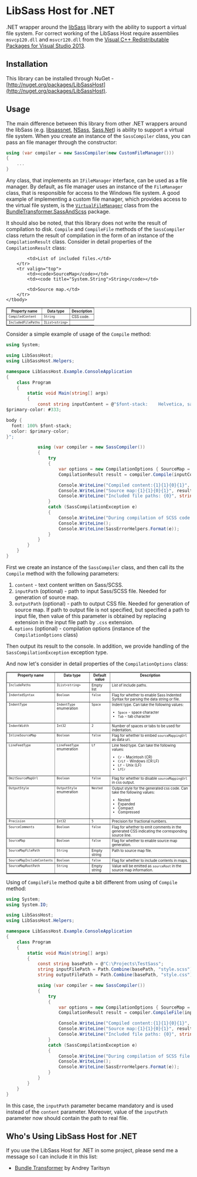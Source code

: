 # LibSass Host for .NET

.NET wrapper around the [libSass](http://sass-lang.com/libsass) library with the ability to support a virtual file system. For correct working of the LibSass Host require assemblies `msvcp120.dll` and `msvcr120.dll` from the [Visual C++ Redistributable Packages for Visual Studio 2013](http://www.microsoft.com/en-us/download/details.aspx?id=40784).

## Installation
This library can be installed through NuGet - [http://nuget.org/packages/LibSassHost](http://nuget.org/packages/LibSassHost).

## Usage
The main difference between this library from other .NET wrappers around the libSass (e.g. [libsassnet](https://github.com/darrenkopp/libsass-net/), [NSass](https://github.com/TBAPI-0KA/NSass), [Sass.Net](http://libsassnet.codeplex.com/)) is ability to support a virtual file system. When you create an instance of the <code title="LibSassHost.SassCompiler">SassCompiler</code> class, you can pass an file manager through the constructor:

```csharp
using (var compiler = new SassCompiler(new CustomFileManager()))
{
	...
}
```

Any class, that implements an <code title="LibSassHost.IFileManager">IFileManager</code> interface, can be used as a file manager. By default, as file manager uses an instance of the <code title="LibSassHost.FileManager">FileManager</code> class, that is responsible for access to the Windows file system. A good example of implementing a custom file manager, which provides access to the virtual file system, is the <a href="https://bundletransformer.codeplex.com/SourceControl/latest#BundleTransformer.SassAndScss/Internal/VirtualFileManager.cs" target="_blank"><code title="BundleTransformer.SassAndScss.Internal.VirtualFileManager">VirtualFileManager</code></a> class from the <a href="http://nuget.org/packages/BundleTransformer.SassAndScss" target="_blank">BundleTransformer.SassAndScss</a> package.

It should also be noted, that this library does not write the result of compilation to disk. `Compile` and `CompileFile` methods of the <code title="LibSassHost.SassCompiler">SassCompiler</code> class return the result of compilation in the form of an instance of the <code title="LibSassHost.CompilationResult">CompilationResult</code> class. Consider in detail properties of the <code title="LibSassHost.CompilationResult">CompilationResult</code> class:

<table border="1" style="font-size: 0.7em">
	<thead>
		<tr valign="top">
			<th>Property name</th>
			<th>Data&nbsp;type</th>
			<th>Description</th>
		</tr>
	</thead>
	<tbody>
		<tr valign="top">
			<td><code>CompiledContent</code></td>
			<td><code title="System.String">String</code></td>
			<td>CSS code.</td>
		</tr>
		<tr valign="top">
			<td><code>IncludedFilePaths</code></td>
			<td><code title="System.Collections.Generic.IList&lt;string&gt;">IList&lt;string&gt;</code></td>

			<td>List of included files.</td>
		</tr>
		<tr valign="top">
			<td><code>SourceMap</code></td>
			<td><code title="System.String">String</code></td>

			<td>Source map.</td>
		</tr>
	</tbody>
</table>

Consider a simple example of usage of the `Compile` method:

```csharp
using System;

using LibSassHost;
using LibSassHost.Helpers;

namespace LibSassHost.Example.ConsoleApplication
{
	class Program
	{
		static void Main(string[] args)
		{
			const string inputContent = @"$font-stack:    Helvetica, sans-serif;
$primary-color: #333;

body {
  font: 100% $font-stack;
  color: $primary-color;
}";

			using (var compiler = new SassCompiler())
			{
				try
				{
					var options = new CompilationOptions { SourceMap = true };
					CompilationResult result = compiler.Compile(inputContent, "input.scss", "output.css", options);

					Console.WriteLine("Compiled content:{1}{1}{0}{1}", result.CompiledContent, Environment.NewLine);
					Console.WriteLine("Source map:{1}{1}{0}{1}", result.SourceMap, Environment.NewLine);
					Console.WriteLine("Included file paths: {0}", string.Join(", ", result.IncludedFilePaths));
				}
				catch (SassСompilationException e)
				{
					Console.WriteLine("During compilation of SCSS code an error occurred. See details:");
					Console.WriteLine();
					Console.WriteLine(SassErrorHelpers.Format(e));
				}
			}
		}
	}
}
```

First we create an instance of the <code title="LibSassHost.SassCompiler">SassCompiler</code> class, and then call its the `Compile` method with the following parameters:

 1. `content` - text content written on Sass/SCSS.
 2. `inputPath` (optional) - path to input Sass/SCSS file. Needed for generation of source map.
 3. `outputPath` (optional) - path to output CSS file. Needed for generation of source map. If path to output file is not specified, but specified a path to input file, then value of this parameter is obtained by replacing extension in the input file path by `.css` extension.
 4. `options` (optional) - compilation options (instance of the <code title="LibSassHost.CompilationOptions">CompilationOptions</code> class)

Then output its result to the console. In addition, we provide handling of the <code title="LibSassHost.SassСompilationException">SassСompilationException</code> exception type.

And now let's consider in detail properties of the <code title="LibSassHost.CompilationOptions">CompilationOptions</code> class:

<table border="1" style="font-size: 0.7em">
	<thead>
		<tr valign="top">
			<th>Property name</th>
			<th>Data&nbsp;type</th>
			<th>Default value</th>
			<th>Description</th>
		</tr>
	</thead>
	<tbody>
		<tr valign="top">
			<td><code>IncludePaths</code></td>
			<td><code title="System.Collections.Generic.IList&lt;string&gt;">IList&lt;string&gt;</code></td>
			<td>Empty list</td>
			<td>List of include paths.</td>
		</tr>
		<tr valign="top">
			<td><code>IndentedSyntax</code></td>
			<td><code title="System.Boolean">Boolean</code></td>
			<td><code>false</code></td>
			<td>Flag for whether to enable Sass Indented Syntax for parsing the data string or file.</td>
		</tr>
		<tr valign="top">
			<td><code>IndentType</code></td>
			<td><code title="LibSassHost.IndentType">IndentType</code> enumeration</td>
			<td><code>Space</code></td>
			<td>Indent type. Can take the following values:
				<ul>
					<li><code>Space</code> - space character</li>
					<li><code>Tab</code> - tab character</li>
				</ul>
			</td>
		</tr>
		<tr valign="top">
			<td><code>IndentWidth</code></td>
			<td><code title="System.Int32">Int32</code></td>
			<td><code>2</code></td>
			<td>Number of spaces or tabs to be used for indentation.</td>
		</tr>
		<tr valign="top">
			<td><code>InlineSourceMap</code></td>
			<td><code title="System.Boolean">Boolean</code></td>
			<td><code>false</code></td>
			<td>Flag for whether to embed <code>sourceMappingUrl</code> as data uri.</td>
		</tr>
		<tr valign="top">
			<td><code>LineFeedType</code></td>
			<td><code title="LibSassHost.LineFeedType">LineFeedType</code> enumeration</td>
			<td><code>Lf</code></td>
			<td>Line feed type. Can take the following values:
				<ul>
					<li><code>Cr</code> - Macintosh (CR)</li>
					<li><code>CrLf</code> - Windows (CR LF)</li>
					<li><code>Lf</code> - Unix (LF)</li>
					<li><code>LfCr</code></li>
				</ul>
			</td>
		</tr>
		<tr valign="top">
			<td><code>OmitSourceMapUrl</code></td>
			<td><code title="System.Boolean">Boolean</code></td>
			<td><code>false</code></td>
			<td>Flag for whether to disable <code>sourceMappingUrl</code> in css output.</td>
		</tr>
		<tr valign="top">
			<td><code>OutputStyle</code></td>
			<td><code title="LibSassHost.OutputStyle">OutputStyle</code> enumeration</td>
			<td><code>Nested</code></td>
			<td>Output style for the generated css code. Can take the following values:
				<ul>
					<li>Nested</li>
					<li>Expanded</li>
					<li>Compact</li>
					<li>Compressed</li>
				</ul>
			</td>
		</tr>
		<tr valign="top">
			<td><code>Precision</code></td>
			<td><code title="System.Int32">Int32</code></td>
			<td><code>5</code></td>
			<td>Precision for fractional numbers.</td>
		</tr>
		<tr valign="top">
			<td><code>SourceComments</code></td>
			<td><code title="System.Boolean">Boolean</code></td>
			<td><code>false</code></td>
			<td>Flag for whether to emit comments in the generated CSS indicating the corresponding source line.</td>
		</tr>
		<tr valign="top">
			<td><code>SourceMap</code></td>
			<td><code title="System.Boolean">Boolean</code></td>
			<td><code>false</code></td>
			<td>Flag for whether to enable source map generation.</td>
		</tr>
		<tr valign="top">
			<td><code>SourceMapFilePath</code></td>
			<td><code title="System.String">String</code></td>
			<td>Empty string</td>
			<td>Path to source map file.</td>
		</tr>
		<tr valign="top">
			<td><code>SourceMapIncludeContents</code></td>
			<td><code title="System.Boolean">Boolean</code></td>
			<td><code>false</code></td>
			<td>Flag for whether to include contents in maps.</td>
		</tr>
		<tr valign="top">
			<td><code>SourceMapRootPath</code></td>
			<td><code title="System.String">String</code></td>
			<td>Empty string</td>
			<td>Value will be emitted as <code>sourceRoot</code> in the source map information.</td>
		</tr>
	</tbody>
</table>

Using of `CompileFile` method quite a bit different from using of `Compile` method:

```csharp
using System;
using System.IO;

using LibSassHost;
using LibSassHost.Helpers;

namespace LibSassHost.Example.ConsoleApplication
{
	class Program
	{
		static void Main(string[] args)
		{
			const string basePath = @"C:\Projects\TestSass";
			string inputFilePath = Path.Combine(basePath, "style.scss");
			string outputFilePath = Path.Combine(basePath, "style.css");

			using (var compiler = new SassCompiler())
			{
				try
				{
					var options = new CompilationOptions { SourceMap = true };
					CompilationResult result = compiler.CompileFile(inputFilePath, outputFilePath, options);

					Console.WriteLine("Compiled content:{1}{1}{0}{1}", result.CompiledContent, Environment.NewLine);
					Console.WriteLine("Source map:{1}{1}{0}{1}", result.SourceMap, Environment.NewLine);
					Console.WriteLine("Included file paths: {0}", string.Join(", ", result.IncludedFilePaths));
				}
				catch (SassСompilationException e)
				{
					Console.WriteLine("During compilation of SCSS file an error occurred. See details:");
					Console.WriteLine();
					Console.WriteLine(SassErrorHelpers.Format(e));
				}
			}
		}
	}
}
```

In this case, the `inputPath` parameter became mandatory and is used instead of the `content` parameter. Moreover, value of the `inputPath` parameter now should contain the path to real file.


## Who's Using LibSass Host for .NET
If you use the LibSass Host for .NET in some project, please send me a message so I can include it in this list:

 * [Bundle Transformer](http://bundletransformer.codeplex.com/) by Andrey Taritsyn